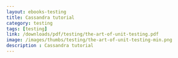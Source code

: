 ```yaml
---
layout: ebooks-testing
title: Cassandra tutorial
category: testing
tags: [testing]
link: /downloads/pdf/testing/the-art-of-unit-testing.pdf 
image: /images/thumbs/testing/the-art-of-unit-testing-min.png
description : Cassandra tutorial 
---
```












